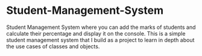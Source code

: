 # Student-Management-System
Student Management System where you can add the marks of students and calculate their percentage and display it on the console.
This is a simple student management system that I build as a project to learn in depth about the use cases of classes and objects. 
